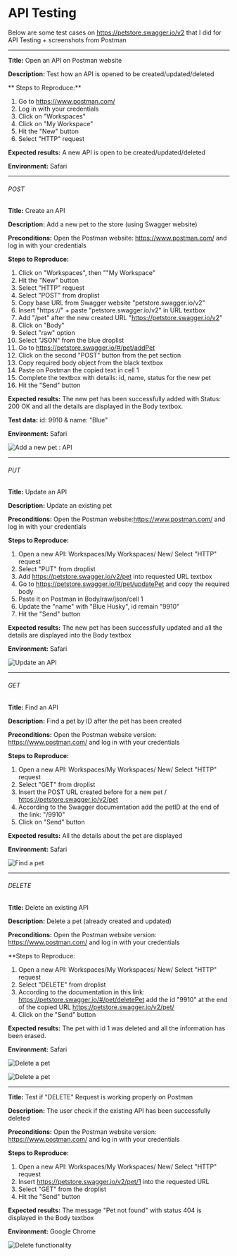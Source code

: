 # API Testing

Below are some test cases on https://petstore.swagger.io/v2 that I did for API Testing + screenshots from Postman

----------------------------

**Title:** Open an API on Postman website

**Description:** 
Test how an API is opened to be created/updated/deleted

** Steps to Reproduce:** 

1. Go to https://www.postman.com/
2. Log in with your credentials
3. Click on "Workspaces"
4. Click on "My Workspace"
5. Hit the "New" button 
6. Select "HTTP" request

**Expected results:** A new API is open to be created/updated/deleted

**Environment:** Safari

----------------------------
###### POST

**Title:** 
Create an API

**Description:** 
Add a new pet to the store (using Swagger website)

**Preconditions:** 
Open the Postman website: https://www.postman.com/ and log in with your credentials

**Steps to Reproduce:** 

1. Click on "Workspaces", then ""My Workspace"
2. Hit the "New" button 
3. Select "HTTP" request
4. Select "POST" from droplist
5. Copy base URL from Swagger website "petstore.swagger.io/v2"
6. Insert "https://" + paste "petstore.swagger.io/v2" in URL textbox
7. Add "/pet" after the new created URL "https://petstore.swagger.io/v2"
8. Click on "Body"
9. Select "raw" option
10. Select "JSON" from the blue droplist
11. Go to https://petstore.swagger.io/#/pet/addPet
12. Click on the second "POST" button from the pet section
13. Copy required body object from the black textbox
14. Paste on Postman the copied text in cell 1
15. Complete the textbox with details: id, name, status for the new pet
16. Hit the "Send" button

**Expected results:** 
The new pet has been successfully added with Status: 200 OK and all the details are displayed in the Body textbox.

**Test data:** 
id: 9910 & name: "Blue"

**Environment:** 
Safari

![Add a new pet : API](https://user-images.githubusercontent.com/113981640/222540779-9fe7bc24-81cb-4e3c-8a88-6441571a1671.png)

-------------------------------

###### PUT

**Title:**
Update an API

**Description:** 
Update an existing pet

**Preconditions:** 
Open the Postman website:https://www.postman.com/ and log in with your credentials

**Steps to Reproduce:** 

1. Open a new API: Workspaces/My Workspaces/ New/ Select "HTTP" request
2. Select "PUT" from droplist
3. Add https://petstore.swagger.io/v2/pet into requested URL textbox
4. Go to https://petstore.swagger.io/#/pet/updatePet and copy the required body
5. Paste it on Postman in Body/raw/json/cell 1
6. Update the "name" with "Blue Husky", id remain "9910"
7. Hit the "Send" button

**Expected results:** The new pet has been successfully updated and all the details are displayed into the Body textbox

**Environment:** Safari

![Update an API](https://user-images.githubusercontent.com/113981640/222541527-ed9b7e39-844f-43a7-a246-1ba8b439d278.png)

--------------------------------

###### GET

**Title:**
Find an API

**Description:** 
Find a pet by ID after the pet has been created 

**Preconditions:** 
Open the Postman website version: https://www.postman.com/ and log in with your credentials

**Steps to Reproduce:** 

1. Open a new API: Workspaces/My Workspaces/ New/ Select "HTTP" request
2. Select "GET" from droplist
3. Insert the POST URL created before for a new pet / https://petstore.swagger.io/v2/pet
4. According to the Swagger documentation add the petID at the end of the link: "/9910"
5. Click on "Send" button

**Expected results:** 
All the details about the pet are displayed

**Environment:** 
Safari

![Find a pet](https://user-images.githubusercontent.com/113981640/222542172-09d6f611-62a1-462d-8e48-9761a9ebe8a7.png)

----------------------------------

###### DELETE

**Title:**
Delete an existing API

**Description:** 
Delete a pet (already created and updated)

**Preconditions:** 
Open the Postman website version: https://www.postman.com/ and log in with your credentials

**Steps to Reproduce:

1. Open a new API: Workspaces/My Workspaces/ New/ Select "HTTP" request
2. Select "DELETE" from droplist
3. According to the documentation in this link: https://petstore.swagger.io/#/pet/deletePet add the id "9910" at the end of the copied URL https://petstore.swagger.io/v2/pet/
4. Click on the "Send" button

**Expected results:** 
The pet with id 1 was deleted and all the information has been erased. 

**Environment:** 
Safari

![Delete a pet](https://user-images.githubusercontent.com/113981640/222542910-d538530d-9213-4ad4-b0d1-5237668ef8a4.png)

![Delete a pet](https://user-images.githubusercontent.com/113981640/222542947-a65a4b89-d96c-4418-8ab4-9194ab1a0952.png)


------------------------------

**Title:**
Test if "DELETE" Request is working properly on Postman

**Description:** 
The user check if the existing API has been successfully deleted

**Preconditions:** 
Open the Postman website version: https://www.postman.com/ and log in with your credentials

**Steps to Reproduce:**

1. Open a new API: Workspaces/My Workspaces/ New/ Select "HTTP" request
2. Insert https://petstore.swagger.io/v2/pet/1 into the requested URL
3. Select "GET" from the droplist
4. Hit the "Send" button

**Expected results:** 
The message "Pet not found" with status 404 is displayed in the Body textbox

**Environment:** 
Google Chrome

![Delete functionality](https://user-images.githubusercontent.com/113981640/222542967-cf1eed88-7c3c-4c8a-92c2-692ddc134632.png)
